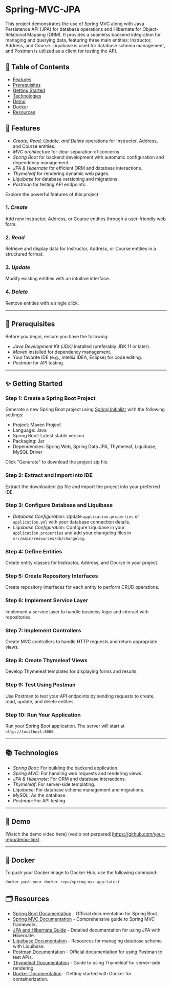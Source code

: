 # Spring-MVC-JPA

This project demonstrates the use of Spring MVC along with Java Persistence API (JPA) for database operations and Hibernate for Object-Relational Mapping (ORM). It provides a seamless backend integration for managing and querying data, featuring three main entities: Instructor, Address, and Course. Liquibase is used for database schema management, and Postman is utilized as a client for testing the API.

## 📝 Table of Contents
- [Features](#features)
- [Prerequisites](#prerequisites)
- [Getting Started](#getting-started)
- [Technologies](#technologies)
- [Demo](#demo)
- [Docker](#docker)
- [Resources](#resources)

## 🚀 Features

- *Create, Read, Update, and Delete* operations for Instructor, Address, and Course entities.
- *MVC architecture* for clear separation of concerns.
- *Spring Boot* for backend development with automatic configuration and dependency management.
- *JPA & Hibernate* for efficient ORM and database interactions.
- *Thymeleaf* for rendering dynamic web pages.
- *Liquibase* for database versioning and migrations.
- *Postman* for testing API endpoints.

Explore the powerful features of this project:

### 1. *Create*

Add new Instructor, Address, or Course entities through a user-friendly web form.

### 2. *Read*

Retrieve and display data for Instructor, Address, or Course entities in a structured format.

### 3. *Update*

Modify existing entities with an intuitive interface.

### 4. *Delete*

Remove entities with a single click.

---

## 📖 Prerequisites

Before you begin, ensure you have the following:

- *Java Development Kit (JDK)* installed (preferably JDK 11 or later).
- *Maven* installed for dependency management.
- Your favorite IDE (e.g., IntelliJ IDEA, Eclipse) for code editing.
- *Postman* for API testing.

---

## ✨ Getting Started

### Step 1: Create a Spring Boot Project

Generate a new Spring Boot project using [Spring Initializr](https://start.spring.io/) with the following settings:

- Project: Maven Project
- Language: Java
- Spring Boot: Latest stable version
- Packaging: Jar
- Dependencies: Spring Web, Spring Data JPA, Thymeleaf, Liquibase, MySQL Driver

Click "Generate" to download the project zip file.

### Step 2: Extract and Import into IDE

Extract the downloaded zip file and import the project into your preferred IDE.

### Step 3: Configure Database and Liquibase

- *Database Configuration*: Update `application.properties` or `application.yml` with your database connection details.
- *Liquibase Configuration*: Configure Liquibase in your `application.properties` and add your changelog files in `src/main/resources/db/changelog`.

### Step 4: Define Entities

Create entity classes for Instructor, Address, and Course in your project.

### Step 5: Create Repository Interfaces

Create repository interfaces for each entity to perform CRUD operations.

### Step 6: Implement Service Layer

Implement a service layer to handle business logic and interact with repositories.

### Step 7: Implement Controllers

Create MVC controllers to handle HTTP requests and return appropriate views.

### Step 8: Create Thymeleaf Views

Develop Thymeleaf templates for displaying forms and results.

### Step 9: Test Using Postman

Use Postman to test your API endpoints by sending requests to create, read, update, and delete entities.

### Step 10: Run Your Application

Run your Spring Boot application. The server will start at `http://localhost:8080`.

---

## 📚 Technologies

- *Spring Boot*: For building the backend application.
- *Spring MVC*: For handling web requests and rendering views.
- *JPA & Hibernate*: For ORM and database interactions.
- *Thymeleaf*: For server-side templating.
- *Liquibase*: For database schema management and migrations.
- *MySQL*: As the database.
- *Postman*: For API testing.

---

## 🎥 Demo

[Watch the demo video here] (vedio not perpared)(https://github.com/your-repo/demo-link).

---

## 🐳 Docker

To push your Docker image to Docker Hub, use the following command:

```bash
docker push your-docker-repo/spring-mvc-app:latest
```
## 🗂 Resources

- [Spring Boot Documentation](https://spring.io/projects/spring-boot) - Official documentation for Spring Boot.
- [Spring MVC Documentation](https://docs.spring.io/spring-framework/docs/current/reference/html/web.html#mvc) - Comprehensive guide to Spring MVC framework.
- [JPA and Hibernate Guide](https://docs.jboss.org/hibernate/orm/current/userguide/html_single/) - Detailed documentation for using JPA with Hibernate.
- [Liquibase Documentation](https://www.liquibase.org/documentation/index.html) - Resources for managing database schema with Liquibase.
- [Postman Documentation](https://learning.postman.com/) - Official documentation for using Postman to test APIs.
- [Thymeleaf Documentation](https://www.thymeleaf.org/documentation.html) - Guide to using Thymeleaf for server-side rendering.
- [Docker Documentation](https://docs.docker.com/get-started/) - Getting started with Docker for containerization.

